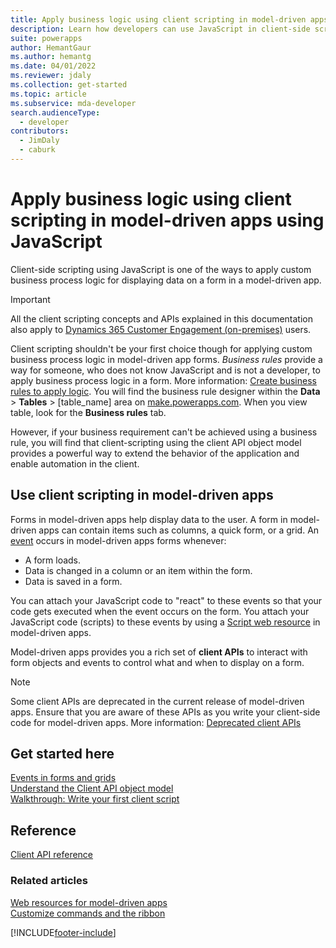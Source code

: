 ```yaml
---
title: Apply business logic using client scripting in model-driven apps using JavaScript
description: Learn how developers can use JavaScript in client-side scripts to apply custom business logic in model-driven apps.
suite: powerapps
author: HemantGaur
ms.author: hemantg
ms.date: 04/01/2022
ms.reviewer: jdaly
ms.collection: get-started
ms.topic: article
ms.subservice: mda-developer
search.audienceType: 
  - developer
contributors: 
  - JimDaly
  - caburk
---
```


# Apply business logic using client scripting in model-driven apps using JavaScript

Client-side scripting using JavaScript is one of the ways to apply custom business process logic for displaying data on a form in a model-driven app.

> [!IMPORTANT]
> All the client scripting concepts and APIs explained in this documentation also apply to [Dynamics 365 Customer Engagement (on-premises)](/dynamics365/customerengagement/on-premises/overview) users.

Client scripting shouldn't be your first choice though for applying custom business process logic in model-driven app forms. *Business rules* provide a way for someone, who does not know JavaScript and is not a developer, to apply business process logic in a form. More information: [Create business rules to apply logic](../../maker/model-driven-apps/create-business-rules-recommendations-apply-logic-form.md). You will find the business rule designer within the **Data** > **Tables** > [table_name] area on [make.powerapps.com](https://make.powerapps.com?utm_source=padocs&utm_medium=linkinadoc&utm_campaign=referralsfromdoc). When you view table, look for the **Business rules** tab.

However, if your business requirement can't be achieved using a business rule, you will find that client-scripting using the client API object model provides a powerful way to extend the behavior of the application and enable automation in the client.

## Use client scripting in model-driven apps

Forms in model-driven apps help display data to the user. A form in model-driven apps can contain items such as columns, a quick form, or a grid. An [event](clientapi/events-forms-grids.md) occurs in model-driven apps forms whenever:

- A form loads.
- Data is changed in a column or an item within the form.
- Data is saved in a form.

You can attach your JavaScript code to "react" to these events so that your code gets executed when the event occurs on the form. You attach your JavaScript code (scripts) to these events by using a [Script web resource](script-jscript-web-resources.md) in model-driven apps. 

Model-driven apps provides you a rich set of **client APIs** to interact with form objects and events to control what and when to display on a form.

> [!NOTE]
> Some client APIs are deprecated in the current release of model-driven apps. Ensure that you are aware of these APIs as you write your client-side code for model-driven apps. More information: [Deprecated client APIs](/dynamics365/get-started/whats-new/customer-engagement/important-changes-coming#some-client-apis-are-deprecated)

## Get started here

[Events in forms and grids](clientapi/events-forms-grids.md)<br/>
[Understand the Client API object model](clientapi/understand-clientapi-object-model.md)<br/>
[Walkthrough: Write your first client script](clientapi/walkthrough-write-your-first-client-script.md)

## Reference

[Client API reference](clientapi/reference.md)


### Related articles

[Web resources for model-driven apps](web-resources.md)<br/>
[Customize commands and the ribbon](customize-commands-ribbon.md)<br/>




[!INCLUDE[footer-include](../../includes/footer-banner.md)]
